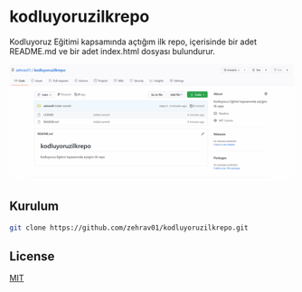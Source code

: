 # kodluyoruzilkrepo
Kodluyoruz Eğitimi kapsamında açtığım ilk repo, içerisinde bir adet README.md ve bir adet index.html dosyası bulundurur.

![ilkdosya](dosyalar/git.png)

## Kurulum

```bash
git clone https://github.com/zehrav01/kodluyoruzilkrepo.git
```
## License
[MIT](https://choosealicense.com/licenses/mit/)